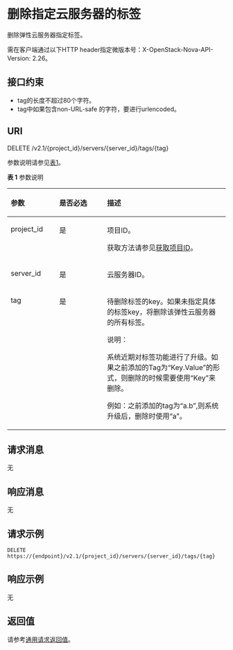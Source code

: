 # 删除指定云服务器的标签<a name="ecs_03_1907"></a>

删除弹性云服务器指定标签。

需在客户端通过以下HTTP header指定微版本号：X-OpenStack-Nova-API-Version: 2.26。

## 接口约束<a name="zh-cn_topic_0057972842_section47071996222837"></a>

-   tag的长度不超过80个字符。
-   tag中如果包含non-URL-safe 的字符，要进行urlencoded。

## URI<a name="zh-cn_topic_0057972842_section49330940"></a>

DELETE /v2.1/\{project\_id\}/servers/\{server\_id\}/tags/\{tag\}

参数说明请参见[表1](#zh-cn_topic_0057972842_table536172734712)。

**表 1**  参数说明

<a name="zh-cn_topic_0057972842_table536172734712"></a>
<table><thead align="left"><tr id="zh-cn_topic_0057972842_row103712714716"><th class="cellrowborder" valign="top" width="22.24%" id="mcps1.2.4.1.1"><p id="p5187119"><a name="p5187119"></a><a name="p5187119"></a>参数</p>
</th>
<th class="cellrowborder" valign="top" width="21.87%" id="mcps1.2.4.1.2"><p id="p17503500"><a name="p17503500"></a><a name="p17503500"></a>是否必选</p>
</th>
<th class="cellrowborder" valign="top" width="55.88999999999999%" id="mcps1.2.4.1.3"><p id="p8497414"><a name="p8497414"></a><a name="p8497414"></a>描述</p>
</th>
</tr>
</thead>
<tbody><tr id="zh-cn_topic_0057972842_row0411327194717"><td class="cellrowborder" valign="top" width="22.24%" headers="mcps1.2.4.1.1 "><p id="zh-cn_topic_0057972842_p942327144718"><a name="zh-cn_topic_0057972842_p942327144718"></a><a name="zh-cn_topic_0057972842_p942327144718"></a>project_id</p>
</td>
<td class="cellrowborder" valign="top" width="21.87%" headers="mcps1.2.4.1.2 "><p id="zh-cn_topic_0057972842_p164222714475"><a name="zh-cn_topic_0057972842_p164222714475"></a><a name="zh-cn_topic_0057972842_p164222714475"></a>是</p>
</td>
<td class="cellrowborder" valign="top" width="55.88999999999999%" headers="mcps1.2.4.1.3 "><p id="p37593705"><a name="p37593705"></a><a name="p37593705"></a>项目ID。</p>
<p id="p1180512217438"><a name="p1180512217438"></a><a name="p1180512217438"></a>获取方法请参见<a href="获取项目ID.md">获取项目ID</a>。</p>
</td>
</tr>
<tr id="zh-cn_topic_0057972842_row17438272471"><td class="cellrowborder" valign="top" width="22.24%" headers="mcps1.2.4.1.1 "><p id="zh-cn_topic_0057972842_p14448270471"><a name="zh-cn_topic_0057972842_p14448270471"></a><a name="zh-cn_topic_0057972842_p14448270471"></a>server_id</p>
</td>
<td class="cellrowborder" valign="top" width="21.87%" headers="mcps1.2.4.1.2 "><p id="zh-cn_topic_0057972842_p11458272478"><a name="zh-cn_topic_0057972842_p11458272478"></a><a name="zh-cn_topic_0057972842_p11458272478"></a>是</p>
</td>
<td class="cellrowborder" valign="top" width="55.88999999999999%" headers="mcps1.2.4.1.3 "><p id="zh-cn_topic_0057972842_p845102714478"><a name="zh-cn_topic_0057972842_p845102714478"></a><a name="zh-cn_topic_0057972842_p845102714478"></a><span id="text968413222563"><a name="text968413222563"></a><a name="text968413222563"></a>云服务器</span>ID。</p>
</td>
</tr>
<tr id="zh-cn_topic_0057972842_row255344913344"><td class="cellrowborder" valign="top" width="22.24%" headers="mcps1.2.4.1.1 "><p id="zh-cn_topic_0057972842_p8553134913345"><a name="zh-cn_topic_0057972842_p8553134913345"></a><a name="zh-cn_topic_0057972842_p8553134913345"></a>tag</p>
</td>
<td class="cellrowborder" valign="top" width="21.87%" headers="mcps1.2.4.1.2 "><p id="zh-cn_topic_0057972842_p05531249143414"><a name="zh-cn_topic_0057972842_p05531249143414"></a><a name="zh-cn_topic_0057972842_p05531249143414"></a>是</p>
</td>
<td class="cellrowborder" valign="top" width="55.88999999999999%" headers="mcps1.2.4.1.3 "><p id="zh-cn_topic_0057972842_p04316297356"><a name="zh-cn_topic_0057972842_p04316297356"></a><a name="zh-cn_topic_0057972842_p04316297356"></a>待删除标签的key。如果未指定具体的标签key，将删除该<span id="text3163734135618"><a name="text3163734135618"></a><a name="text3163734135618"></a>弹性云服务器</span>的所有标签。</p>
<div class="note" id="note124521913175616"><a name="note124521913175616"></a><a name="note124521913175616"></a><span class="notetitle"> 说明： </span><div class="notebody"><p id="p1745221311560"><a name="p1745221311560"></a><a name="p1745221311560"></a>系统近期对标签功能进行了升级。如果之前添加的Tag为“Key.Value”的形式，则删除的时候需要使用“Key”来删除。</p>
<p id="p213418685710"><a name="p213418685710"></a><a name="p213418685710"></a>例如：之前添加的tag为“a.b”,则系统升级后，删除时使用“a”。</p>
</div></div>
</td>
</tr>
</tbody>
</table>

## 请求消息<a name="zh-cn_topic_0057972842_section41325284"></a>

无

## 响应消息<a name="zh-cn_topic_0057972842_section36383236"></a>

无

## 请求示例<a name="section28931627710"></a>

```
DELETE https://{endpoint}/v2.1/{project_id}/servers/{server_id}/tags/{tag}
```

## 响应示例<a name="section179263403114"></a>

无

## 返回值<a name="zh-cn_topic_0057972842_ecs_03_0202_section22960139"></a>

请参考[通用请求返回值](通用请求返回值.md)。

